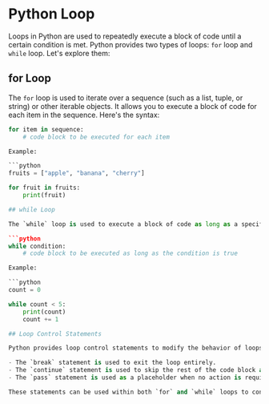 # Python Loop

Loops in Python are used to repeatedly execute a block of code until a certain condition is met. Python provides two types of loops: `for` loop and `while` loop. Let's explore them:

## for Loop

The `for` loop is used to iterate over a sequence (such as a list, tuple, or string) or other iterable objects. It allows you to execute a block of code for each item in the sequence. Here's the syntax:

```python
for item in sequence:
    # code block to be executed for each item

Example:

```python
fruits = ["apple", "banana", "cherry"]

for fruit in fruits:
    print(fruit)

## while Loop

The `while` loop is used to execute a block of code as long as a specified condition is true. It repeatedly checks the condition before each iteration. Here's the syntax:

```python
while condition:
    # code block to be executed as long as the condition is true

Example:

```python
count = 0

while count < 5:
    print(count)
    count += 1

## Loop Control Statements

Python provides loop control statements to modify the behavior of loops. These statements include `break`, `continue`, and `pass`.

- The `break` statement is used to exit the loop entirely.
- The `continue` statement is used to skip the rest of the code block and move to the next iteration.
- The `pass` statement is used as a placeholder when no action is required.

These statements can be used within both `for` and `while` loops to control the flow of execution.



